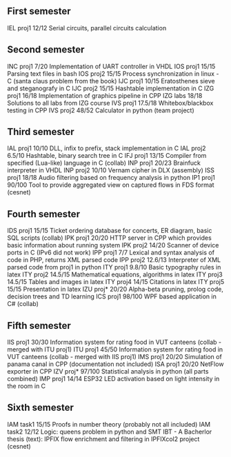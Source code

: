 ## First semester
IEL proj1 12/12     Serial circuits, parallel circuits calculation

## Second semester
INC proj1 7/20      Implementation of UART controller in VHDL
IOS proj1 15/15     Parsing text files in bash
IOS proj2 15/15     Process synchronization in linux - C (santa claus problem from the book)
IJC proj1 10/15     Eratosthenes sieve and steganografy in C
IJC proj2 15/15     Hashtable implementation in C
IZG proj1 16/18     Implementation of graphics pipeline in CPP
IZG labs  18/18     Solutions to all labs from IZG course
IVS proj1 17.5/18   Whitebox/blackbox testing in CPP
IVS proj2 48/52     Calculator in python (team project)

## Third semester
IAL proj1 10/10     DLL, infix to prefix, stack implementation in C
IAL proj2 6.5/10    Hashtable, binary search tree in C
IFJ proj1 13/15     Compiler from specified (Lua-like) language in C (collab)
INP proj1 20/23     Brainfuck interpreter in VHDL
INP proj2 10/10     Vernam cipher in DLX (assembly)
ISS proj1 18/18     Audio filtering based on frequency analysis in python
IP1 proj1 90/100    Tool to provide aggregated view on captured flows in FDS format (cesnet)

## Fourth semester
IDS proj1 15/15     Ticket ordering database for concerts, ER diagram, basic SQL scripts (collab)
IPK proj1 20/20     HTTP server in CPP which provides basic information about running system
IPK proj2 14/20     Scanner of device ports in C (IPv6 did not work)
IPP proj1 7/7       Lexical and syntax analysis of code in PHP, returns XML parsed code
IPP proj2 12.6/13   Interpreter of XML parsed code from proj1 in python
ITY proj1 9.8/10    Basic typography rules in latex
ITY proj2 14.5/15   Mathematical equations, algorithms in latex
ITY proj3 14.5/15   Tables and images in latex
ITY proj4 14/15     Citations in latex
ITY proj5 15/15     Presentation in latex
IZU proj* 20/20     Alpha-beta pruning, prolog code, decision trees and TD learning
ICS proj1 98/100    WPF based application in C# (collab)

## Fifth semester
IIS proj1 30/30     Information system for rating food in VUT canteens (collab - merged with ITU proj1)
ITU proj1 45/50     Information system for rating food in VUT canteens (collab - merged with IIS proj1)
IMS proj1 20/20     Simulation of panama canal in CPP (documentation not included)
ISA proj1 20/20     NetFlow exporter in CPP
IZV proj* 97/100    Statistical analysis in python (all parts combined)
IMP proj1 14/14     ESP32 LED activation based on light intensity in the room in C

## Sixth semester
IAM task1 15/15     Proofs in number theory (probably not all included)
IAM task2 12/12     Logic: queens problem in python and SMT
IBT -     A         Bacherlor thesis (text): IPFIX flow enrichment and filtering in IPFIXcol2 project (cesnet)